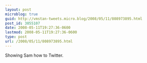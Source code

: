 ```yaml
---
layout: post
microblog: true
guid: http://vmstan-tweets.micro.blog/2008/05/11/808973895.html
post_id: 3055107
date: 2008-05-11T19:27:36-0600
lastmod: 2008-05-11T19:27:36-0600
type: post
url: /2008/05/11/808973895.html
---
```

Showing Sam how to Twitter.
